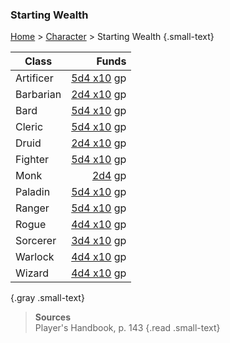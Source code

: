



### Starting Wealth
[Home](home) > [Character](character) > Starting Wealth {.small-text}

| Class | Funds |
|-------|------:|
| Artificer | [5d4 x10](/roll/5d4x10) gp |
| Barbarian | [2d4 x10](/roll/2d4x10) gp |
| Bard      | [5d4 x10](/roll/5d4x10) gp |
| Cleric    | [5d4 x10](/roll/5d4x10) gp |
| Druid     | [2d4 x10](/roll/2d4x10) gp |
| Fighter   | [5d4 x10](/roll/5d4x10) gp |
| Monk      |         [2d4](/roll/2d4) gp |
| Paladin   | [5d4 x10](/roll/5d4x10) gp |
| Ranger    | [5d4 x10](/roll/5d4x10) gp |
| Rogue     | [4d4 x10](/roll/4d4x10) gp |
| Sorcerer  | [3d4 x10](/roll/3d4x10) gp |
| Warlock   | [4d4 x10](/roll/4d4x10) gp |
| Wizard    | [4d4 x10](/roll/4d4x10) gp |
{.gray .small-text}

> **Sources** <br/>
> Player's Handbook, p. 143
{.read .small-text}